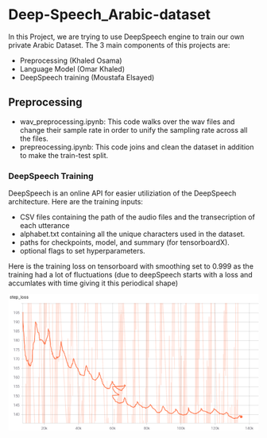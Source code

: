 # Deep-Speech_Arabic-dataset

 In this Project, we are trying to use DeepSpeech engine to train our own private Arabic Dataset. The 3 main components of this projects are:
 - Preprocessing (Khaled Osama)
 - Language Model (Omar Khaled)
 - DeepSpeech training (Moustafa Elsayed)



## Preprocessing

* wav_preprocessing.ipynb: This code walks over the wav files and change their sample rate in order to unify the sampling rate across all the files.
* prepreocessing.ipynb: This code joins and clean the dataset in addition to make the train-test split.

### DeepSpeech Training
DeepSpeech is an online API for easier utiliziation of the DeepSpeech architecture. Here are the training inputs:
- CSV files containing the path of the audio files and the transecription of each utterance
- alphabet.txt containing all the unique characters used in the dataset.
- paths for checkpoints, model, and summary (for tensorboardX).
- optional flags to set hyperparameters.

Here is the training loss on tensorboard with smoothing set to 0.999 as the training had a lot of fluctuations (due to deepSpeech starts with a loss and accumlates with time giving it this periodical shape)

![image](./train'.png)
